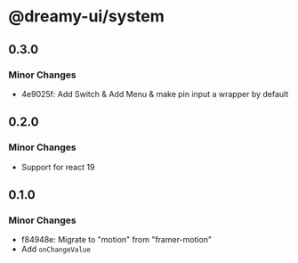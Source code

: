 # @dreamy-ui/system

## 0.3.0

### Minor Changes

-   4e9025f: Add Switch & Add Menu & make pin input a wrapper by default

## 0.2.0

### Minor Changes

-   Support for react 19

## 0.1.0

### Minor Changes

-   f84948e: Migrate to "motion" from "framer-motion"
-   Add `onChangeValue`
